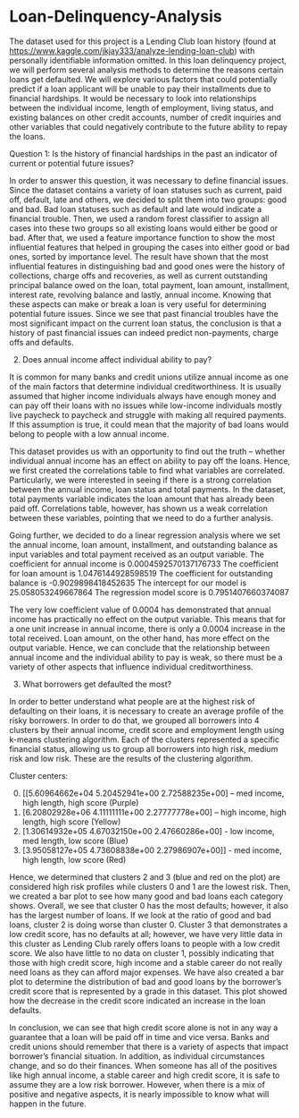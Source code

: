 # Loan-Delinquency-Analysis

The dataset used for this project is a Lending Club loan history (found at https://www.kaggle.com/jkjay333/analyze-lending-loan-club) with personally identifiable information omitted. In this loan delinquency project, we will perform several analysis methods to determine the reasons certain loans get defaulted. We will explore various factors that could potentially predict if a loan applicant will be unable to pay their installments due to financial hardships. It would be necessary to look into relationships between the individual income, length of employment, living status, and existing balances on other credit accounts, number of credit inquiries and other variables that could negatively contribute to the future ability to repay the loans. 
  
Question 1: Is the history of financial hardships in the past an indicator of current or potential future issues?

In order to answer this question, it was necessary to define financial issues. Since the dataset contains a variety of loan statuses such as current, paid off, default, late and others, we decided to split them into two groups: good and bad. Bad loan statuses such as default and late would indicate a financial trouble. Then, we used a random forest classifier to assign all cases into these two groups so all existing loans would either be good or bad. After that, we used a feature importance function to show the most influential features that helped in grouping the cases into either good or bad ones, sorted by importance level. The result have shown that the most influential features in distinguishing bad and good ones were the history of collections, charge offs and recoveries, as well as current outstanding principal balance owed on the loan, total payment, loan amount, installment, interest rate, revolving balance and lastly, annual income. Knowing that these aspects can make or break a loan is very useful for determining potential future issues. Since we see that past financial troubles have the most significant impact on the current loan status, the conclusion is that a history of past financial issues can indeed predict non-payments, charge offs and defaults.

2. Does annual income affect individual ability to pay?

It is common for many banks and credit unions utilize annual income as one of the main factors that determine individual creditworthiness. It is usually assumed that higher income individuals always have enough money and can pay off their loans with no issues while low-income individuals mostly live paycheck to paycheck and struggle with making all required payments. If this assumption is true, it could mean that the majority of bad loans would belong to people with a low annual income. 
  
This dataset provides us with an opportunity to find out the truth – whether individual annual income has an effect on ability to pay off the loans. Hence, we first created the correlations table to find what variables are correlated. Particularly, we were interested in seeing if there is a strong correlation between the annual income, loan status and total payments. In the dataset, total payments variable indicates the loan amount that has already been paid off. Correlations table, however, has shown us a weak correlation between these variables, pointing that we need to do a further analysis.
  
Going further, we decided to do a linear regression analysis where we set the annual income, loan amount, installment, and outstanding balance as input variables and total payment received as an output variable.
The coefficient for annual income is 0.0004592570137176733
The coefficient for loan amount is 1.0476144928598519
The coefficient for outstanding balance is -0.9029898418452635
The intercept for our model is 25.058053249667864
The regression model score is 0.7951407660374087

The very low coefficient value of 0.0004 has demonstrated that annual income has practically no effect on the output variable. This means that for a one unit increase in annual income, there is only a 0.0004 increase in the total received. Loan amount, on the other hand, has more effect on the output variable. Hence, we can conclude that the relationship between annual income and the individual ability to pay is weak, so there must be a variety of other aspects that influence individual creditworthiness.

3. What borrowers get defaulted the most?

In order to better understand what people are at the highest risk of defaulting on their loans, it is necessary to create an average profile of the risky borrowers. In order to do that, we grouped all borrowers into 4 clusters by their annual income, credit score and employment length using k-means clustering algorithm. Each of the clusters represented a specific financial status, allowing us to group all borrowers into high risk, medium risk and low risk. These are the results of the clustering algorithm.
  
Cluster centers:

 0. [[5.60964662e+04 5.20452941e+00 2.72588235e+00] – med income, high length, high score (Purple)
 1. [6.20802928e+06 4.11111111e+00 2.27777778e+00] – high income, high length, high score (Yellow)
 2. [1.30614932e+05 4.67032150e+00 2.47660286e+00] - low income, med length, low score (Blue)
 3. [3.95058127e+05 4.73608838e+00 2.27986907e+00]] - med income, high length, low score (Red)
 
Hence, we determined that clusters 2 and 3 (blue and red on the plot) are considered high risk profiles while clusters 0 and 1 are the lowest risk. Then, we created a bar plot to see how many good and bad loans each category shows. Overall, we see that cluster 0 has the most defaults; however, it also has the largest number of loans. If we look at the ratio of good and bad loans, cluster 2 is doing worse than cluster 0. Cluster 3 that demonstrates a low credit score, has no defaults at all; however, we have very little data in this cluster as Lending Club rarely offers loans to people with a low credit score. We also have little to no data on cluster 1, possibly indicating that those with high credit score, high income and a stable career do not really need loans as they can afford major expenses. We have also created a bar plot to determine the distribution of bad and good loans by the borrower’s credit score that is represented by a grade in this dataset. This plot showed how the decrease in the credit score indicated an increase in the loan defaults.
  	
In conclusion, we can see that high credit score alone is not in any way a guarantee that a loan will be paid off in time and vice versa. Banks and credit unions should remember that there is a variety of aspects that impact borrower’s financial situation. In addition, as individual circumstances change, and so do their finances. When someone has all of the positives like high annual income, a stable career and high credit score, it is safe to assume they are a low risk borrower. However, when there is a mix of positive and negative aspects, it is nearly impossible to know what will happen in the future. 
